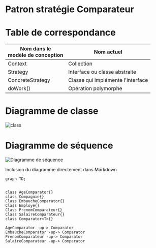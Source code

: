 # Patron stratégie Comparateur
# Table de correspondance

|Nom dans le <br>modèle de conception | Nom actuel |
|-|-|
|Context| Collection |
|Strategy| Interface ou classe abstraite |
|ConcreteStrategy| Classe qui implémente l'interface |
|doWork()| Opération polymorphe|

# Diagramme de classe

![class](https://www.plantuml.com/plantuml/png/0/PP7D2i8m48JlUOebnq84hoAbKZnu4to2jQvj83zbcnn4V7TZQMrBRilCjyDiKWq1EKHhX6WC3WESMggzxP4nU7v_9dMKMgSfAVMedEqTOzDjuTdgZNyjw9N9UJk351VoXWOrqzQwk43yn8PWoJvEcMNonQOYx6AloXKgycOvarNAaRnRploV1UHUWagcBEHyFno0VfEc5GU5OjrsGOqRgoXHaNkaV_W2 "class")


# Diagramme de séquence




![Diagramme de séquence](https://www.plantuml.com/plantuml/svg/0/hP51YiCm34NtFeMMQM5wWC2Kbfa35782uGeZ9fOpjaB9aNgENgpo5Dg6T7PT6Vt_llZ8kwAOTOmzV3E6Z34I70dAvVmxadXovOTbG3EWqwatHpFx6d3AQlFh61nGSv9ECuRBEJ1zfLYtQChEeRS78h8uqvGz3oWA-p2ZgWyVsxaCwpMqW3Ff4uHEpUeU-BE2CDrWVnzlu2pyAjM2KXoCrcJzMSBJxcugPcxIg8ODPcelJSLNZy8TziXvKReivF-B6qtw8EiPbSBKB7Qyi_-Ev6Z_UWK0 "Diagramme de séquence")


Inclusion du diagramme directement dans Markdown

```mermaid
graph TD;


class AgeComparator{}
class Compagnie{}
Class EmbaucheComparator{}
Class Employe{}
Class PrenomComparateur{}
Class SalaireComparateur{}
class Comparator<T>{}

AgeComparator -up-> Comparator
EmbaucheComparator -up-> Comparator
PrenomComparateur -up-> Comparator
SalaireComparateur -up-> Comparator


```
